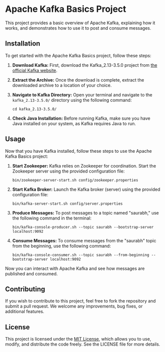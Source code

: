# Apache Kafka Basics Project

This project provides a basic overview of Apache Kafka, explaining how it works, and demonstrates how to use it to post and consume messages.

## Installation

To get started with the Apache Kafka Basics project, follow these steps:

1. **Download Kafka:** First, download the Kafka_2.13-3.5.0 project from [the official Kafka website](https://kafka.apache.org/downloads).

2. **Extract the Archive:** Once the download is complete, extract the downloaded archive to a location of your choice.

3. **Navigate to Kafka Directory:** Open your terminal and navigate to the `kafka_2.13-3.5.0/` directory using the following command:
   ```
   cd kafka_2.13-3.5.0/
   ```

4. **Check Java Installation:** Before running Kafka, make sure you have Java installed on your system, as Kafka requires Java to run.

## Usage

Now that you have Kafka installed, follow these steps to use the Apache Kafka Basics project:

1. **Start Zookeeper:** Kafka relies on Zookeeper for coordination. Start the Zookeeper server using the provided configuration file:
   ```
   bin/zookeeper-server-start.sh config/zookeeper.properties
   ```

2. **Start Kafka Broker:** Launch the Kafka broker (server) using the provided configuration file:
   ```
   bin/kafka-server-start.sh config/server.properties
   ```

3. **Produce Messages:** To post messages to a topic named "saurabh," use the following command in the terminal:
   ```
   bin/kafka-console-producer.sh --topic saurabh --bootstrap-server localhost:9092
   ```

4. **Consume Messages:** To consume messages from the "saurabh" topic from the beginning, use the following command:
   ```
   bin/kafka-console-consumer.sh --topic saurabh --from-beginning --bootstrap-server localhost:9092
   ```

Now you can interact with Apache Kafka and see how messages are published and consumed.

## Contributing

If you wish to contribute to this project, feel free to fork the repository and submit a pull request. We welcome any improvements, bug fixes, or additional features.

## License

This project is licensed under the [MIT License](LICENSE), which allows you to use, modify, and distribute the code freely. See the LICENSE file for more details.
